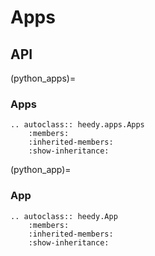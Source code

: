 # Apps

## API

(python_apps)=

### Apps

```{eval-rst}
.. autoclass:: heedy.apps.Apps
    :members:
    :inherited-members:
    :show-inheritance:
```

(python_app)=

### App

```{eval-rst}
.. autoclass:: heedy.App
    :members:
    :inherited-members:
    :show-inheritance:
```
